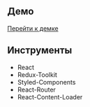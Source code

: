 ## Демо

[Перейти к демке](https://react-redux-todolist.vercel.app/)

## Инструменты

- React
- Redux-Toolkit
- Styled-Components
- React-Router
- React-Content-Loader
